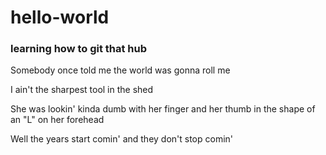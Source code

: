 # hello-world
### learning how to git that hub


Somebody once told me the world was gonna roll me

I ain't the sharpest tool in the shed

She was lookin' kinda dumb with her finger and her thumb in the shape of an "L" on her forehead

Well the years start comin' and they don't stop comin'
